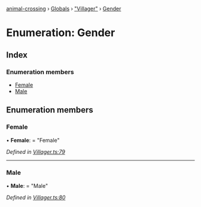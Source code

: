 [animal-crossing](../README.md) › [Globals](../globals.md) › ["Villager"](../modules/_villager_.md) › [Gender](_villager_.gender.md)

# Enumeration: Gender

## Index

### Enumeration members

* [Female](_villager_.gender.md#female)
* [Male](_villager_.gender.md#male)

## Enumeration members

###  Female

• **Female**: = "Female"

*Defined in [Villager.ts:79](https://github.com/Norviah/animal-crossing/blob/b7769d3/module/types/Villager.ts#L79)*

___

###  Male

• **Male**: = "Male"

*Defined in [Villager.ts:80](https://github.com/Norviah/animal-crossing/blob/b7769d3/module/types/Villager.ts#L80)*
